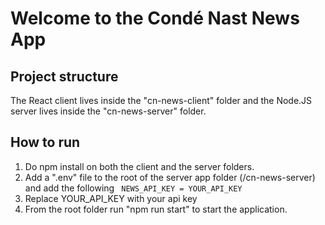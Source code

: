 # Welcome to the Condé Nast News App

## Project structure

The React client lives inside the "cn-news-client" folder and the Node.JS server lives inside the "cn-news-server" folder.

## How to run

1. Do npm install on both the client and the server folders.
2. Add a ".env" file to the root of the server app folder (/cn-news-server) and add the following
   ` NEWS_API_KEY = YOUR_API_KEY`
3. Replace YOUR_API_KEY with your api key
4. From the root folder run "npm run start" to start the application.
